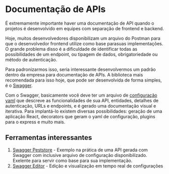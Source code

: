 # Documentação de APIs

É extremamente importante haver uma documentação de API quando o projetos é desenvolvido em equipes com separação de frontend e backend.

Hoje, muitos desenvolvedores disponibilizam um arquivo do Postman para que o desenvolvedor frontend utilize como base parasuas implementações. O grande problema
disso é a dificuldade de identificar todas as possibilidades de um endpoint, ou tipagem de dados, obrigatoriedade ou método de autenticação.

Para padronizarmos isso, seria interessante desenvolvermos um padrão dentro da empresa para documentação de APIs. A biblioteca mais recomendada para isso hoje, que pode
ser desenvolvida de forma simples, é o [Swagger](https://swagger.io/).

Com o Swagger, basicamente você deve ter um arquivo de [configuração yaml](https://swagger.io/docs/specification/basic-structure/) que descreve as funcionalidades de sua API, entidades, detalhes de autenticação, URLs e
endpoints, e é gerado uma documentação visual e iterativa. Para implantá-lo existem diversas possibilidades: geração de uma aplicação React, decorators que geram
o yaml de configuração, plugins para o express e muito mais.

## Ferramentas interessantes

1. [Swagger Peststore](https://petstore.swagger.io/) - Exemplo na prática de uma API gerada com Swagger com inclusive arquivo de configuração disponibilizado. Exelente para servir como base para sua implementação.
2. [Swagger Editor](https://editor.swagger.io/) - Edição e visualização em tempo real de configurações
